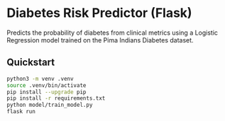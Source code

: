 # Diabetes Risk Predictor (Flask)

Predicts the probability of diabetes from clinical metrics using a Logistic Regression model trained on the Pima Indians Diabetes dataset.

## Quickstart

```bash
python3 -m venv .venv
source .venv/bin/activate
pip install --upgrade pip
pip install -r requirements.txt
python model/train_model.py
flask run
